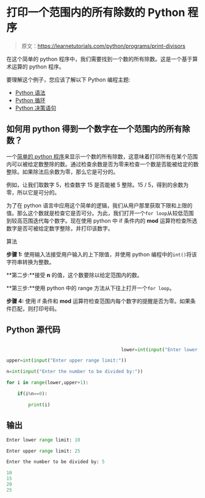 # 打印一个范围内的所有除数的 Python 程序

> 原文：<https://learnetutorials.com/python/programs/print-divisors>

在这个简单的 python 程序中，我们需要找到一个数的所有除数。这是一个基于算术运算的 python 程序。

要理解这个例子，您应该了解以下 Python 编程主题:

*   [Python 语法](../../python/syntax-comments "Python Syntax")
*   [Python 循环](../../python/python-loop-tutorials "Loops in Python")
*   [Python 决策语句](../../python/decision-making-statements "Python decision making statements")

## 如何用 python 得到一个数字在一个范围内的所有除数？

一个[简单的 python 程序](../../python/introduction-tutorial "python introduction")来显示一个数的所有除数，这意味着打印所有在某个范围内可以被给定数整除的数。通过检查余数是否为零来检查一个数是否能被给定的数整除。如果除法后余数为零，那么它是可分的。

例如，让我们取数字 5，检查数字 15 是否能被 5 整除。15 / 5，得到的余数为零，所以它是可分的。

为了在 python 语言中应用这个简单的逻辑，我们从用户那里获取下限和上限的值。那么这个数就是检查它是否可分。为此，我们打开一个`for loop`从较低范围到较高范围迭代每个数字。现在使用 python 中 if 条件内的 **mod** 运算符检查所选数字是否可被给定数字整除，并打印该数字。

算法

**步骤 1:** 使用输入法接受用户输入的上下限值，并使用 python 编程中的`int()`将该字符串转换为整数。

**第二步:**接受 **n** 的值，这个数要除以给定范围内的数。

**第三步:**使用 python 中的 range 方法从下往上打开一个`for loop`。

**步骤 4:** 使用 if 条件和 **mod** 运算符检查范围内每个数字的提醒是否为零。如果条件匹配，则打印号码。

## Python 源代码

```py

                                          lower=int(input("Enter lower range limit:"))

upper=int(input("Enter upper range limit:"))

n=int(input("Enter the number to be divided by:"))

for i in range(lower,upper+1):

    if(i%n==0):

        print(i)

```

## 输出

```py
Enter lower range limit: 10

Enter upper range limit: 25

Enter the number to be divided by: 5

10
15
20
25
```